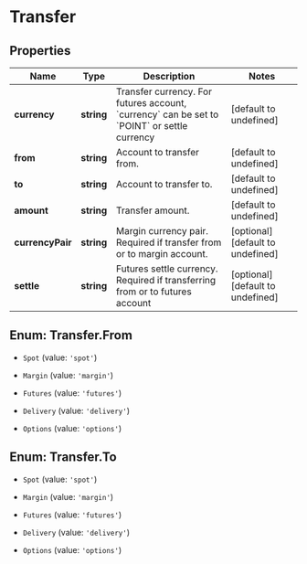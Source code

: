 # Transfer

## Properties

Name | Type | Description | Notes
------------ | ------------- | ------------- | -------------
**currency** | **string** | Transfer currency. For futures account, &#x60;currency&#x60; can be set to &#x60;POINT&#x60; or settle currency | [default to undefined]
**from** | **string** | Account to transfer from. | [default to undefined]
**to** | **string** | Account to transfer to. | [default to undefined]
**amount** | **string** | Transfer amount. | [default to undefined]
**currencyPair** | **string** | Margin currency pair. Required if transfer from or to margin account. | [optional] [default to undefined]
**settle** | **string** | Futures settle currency. Required if transferring from or to futures account | [optional] [default to undefined]

## Enum: Transfer.From

* `Spot` (value: `'spot'`)

* `Margin` (value: `'margin'`)

* `Futures` (value: `'futures'`)

* `Delivery` (value: `'delivery'`)

* `Options` (value: `'options'`)


## Enum: Transfer.To

* `Spot` (value: `'spot'`)

* `Margin` (value: `'margin'`)

* `Futures` (value: `'futures'`)

* `Delivery` (value: `'delivery'`)

* `Options` (value: `'options'`)


